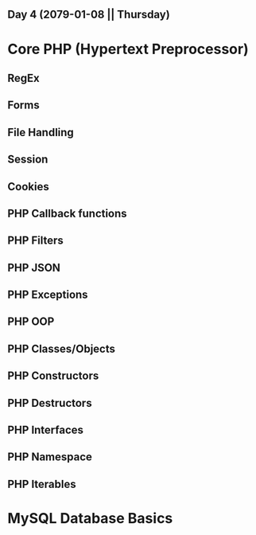 Day 4 (2079-01-08 || Thursday) 
---
# Core PHP (Hypertext Preprocessor)

## RegEx
## Forms
## File Handling
## Session
## Cookies
## PHP Callback functions
## PHP Filters
## PHP JSON
## PHP Exceptions
## PHP OOP
## PHP Classes/Objects
## PHP Constructors
## PHP Destructors
## PHP Interfaces
## PHP Namespace
## PHP Iterables

# MySQL Database Basics